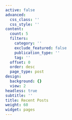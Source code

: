 ```yaml
---
active: false
advanced:
  css_class: ''
  css_style: ''
content:
  count: 5
  filters:
    category: ''
    exclude_featured: false
    publication_type: ''
    tag: ''
  offset: 0
  order: desc
  page_type: post
design:
  background: {}
  view: 2
headless: true
subtitle: ''
title: Recent Posts
weight: 60
widget: pages
---
```


